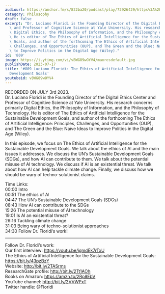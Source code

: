 ```yaml
---
audiourl: https://anchor.fm/s/822ba20/podcast/play/72926429/https%3A%2F%2Fd3ctxlq1ktw2nl.cloudfront.net%2Fstaging%2F2023-6-3%2Fdf8238e8-6f91-39b4-6398-2692ef56082d.m4a
category: Philosophy
draft: false
excerpt: "Dr. Luciano Floridi is the Founding Director of the Digital Ethics Center\
  \ and Professor of Cognitive Science at Yale University. His research concerns primarily\
  \ Digital Ethics, the Philosophy of Information, and the Philosophy of Technology.\
  \ He is editor of The Ethics of Artificial Intelligence for the Sustainable Development\
  \ Goals, and author of the forthcoming The Ethics of Artificial Intelligence: Principles,\
  \ Challenges, and Opportunities (OUP), and The Green and the Blue: Na\xEFve Ideas\
  \ to Improve Politics in the Digital Age (Wiley)."
id: '809'
image: https://i.ytimg.com/vi/vBWG89wOYV4/maxresdefault.jpg
publishDate: 2023-07-17
title: '#809 Luciano Floridi: The Ethics of Artificial Intelligence for the Sustainable
  Development Goals'
youtubeid: vBWG89wOYV4
---
```

<div class="timelinks">

RECORDED ON JULY 3rd 2023.  
Dr. Luciano Floridi is the Founding Director of the Digital Ethics Center and Professor of Cognitive Science at Yale University. His research concerns primarily Digital Ethics, the Philosophy of Information, and the Philosophy of Technology. He is editor of The Ethics of Artificial Intelligence for the Sustainable Development Goals, and author of the forthcoming The Ethics of Artificial Intelligence: Principles, Challenges, and Opportunities (OUP), and The Green and the Blue: Naïve Ideas to Improve Politics in the Digital Age (Wiley).

In this episode, we focus on The Ethics of Artificial Intelligence for the Sustainable Development Goals. We talk about the ethics of AI and the main issues it addresses. We discuss the UN’s Sustainable Development Goals (SDGs), and how AI can contribute to them. We talk about the potential misuse of AI technology. We discuss if AI is an existential threat. We talk about how AI can help tackle climate change. Finally, we discuss how we should be wary of techno-solutionist claims.

Time Links:  
<time>00:00</time> Intro  
<time>00:51</time> The ethics of AI  
<time>04:47</time> The UN’s Sustainable Development Goals (SDGs)  
<time>08:43</time> How AI can contribute to the SDGs  
<time>15:26</time> The potential misuse of AI technology  
<time>19:01</time> Is AI an existential threat?  
<time>26:16</time> Tackling climate change  
<time>31:03</time> Being wary of techno-solutionist approaches  
<time>34:30</time> Follow Dr. Floridi’s work!

---

Follow Dr. Floridi’s work:  
Our first interview: https://youtu.be/jgmdEk7rTxU  
The Ethics of Artificial Intelligence for the Sustainable Development Goals: https://bit.ly/43pzBzY  
Website: http://bit.ly/2TASrms  
ResearchGate profile: http://bit.ly/2Tt1AOh  
Books on Amazon: https://amzn.to/2Rp8EbV  
YouTube channel: http://bit.ly/2VVWPxT  
Twitter handle: @Floridi
</div>

